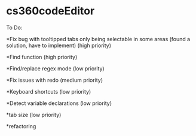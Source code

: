 # cs360codeEditor

To Do:

*Fix bug with tooltipped tabs only being selectable in some areas (found a solution, have to implement) (high priority)

*Find function (high priority)

*Find/replace regex mode (low priority)

*Fix issues with redo (medium priority)

*Keyboard shortcuts (low priority)

*Detect variable declarations (low priority)

*tab size (low priority)

*refactoring

